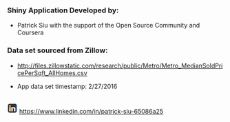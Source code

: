 ### Shiny Application Developed by:

* Patrick Siu with the support of the Open Source Community and Coursera

### Data set sourced from Zillow:

* http://files.zillowstatic.com/research/public/Metro/Metro_MedianSoldPricePerSqft_AllHomes.csv

* App data set timestamp:  2/27/2016

<br>

<img src="linkedin icon.png" alt="https://www.linkedin.com/in/patrick-siu-65086a25">
<a href="https://www.linkedin.com/in/patrick-siu-65086a25">https://www.linkedin.com/in/patrick-siu-65086a25</a>